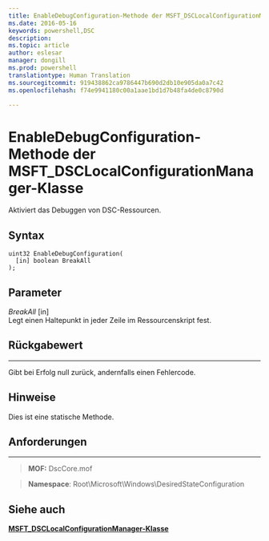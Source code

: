 ```yaml
---
title: EnableDebugConfiguration-Methode der MSFT_DSCLocalConfigurationManager-Klasse
ms.date: 2016-05-16
keywords: powershell,DSC
description: 
ms.topic: article
author: eslesar
manager: dongill
ms.prod: powershell
translationtype: Human Translation
ms.sourcegitcommit: 919438862ca9786447b690d2db10e905da0a7c42
ms.openlocfilehash: f74e9941180c00a1aae1bd1d7b48fa4de0c8790d

---
```



# EnableDebugConfiguration-Methode der MSFT_DSCLocalConfigurationManager-Klasse

Aktiviert das Debuggen von DSC-Ressourcen.

Syntax
------

```mof
uint32 EnableDebugConfiguration(
  [in] boolean BreakAll
);
```

Parameter
----------

*BreakAll* \[in\]  
Legt einen Haltepunkt in jeder Zeile im Ressourcenskript fest.

## Rückgabewert
------------

Gibt bei Erfolg null zurück, andernfalls einen Fehlercode.

## Hinweise

Dies ist eine statische Methode.

## Anforderungen
------------
>**MOF:** DscCore.mof

>**Namespace**: Root\Microsoft\Windows\DesiredStateConfiguration


## Siehe auch


[**MSFT_DSCLocalConfigurationManager-Klasse**](msft-dsclocalconfigurationmanager.md)
 

 






<!--HONumber=Jun16_HO4-->


